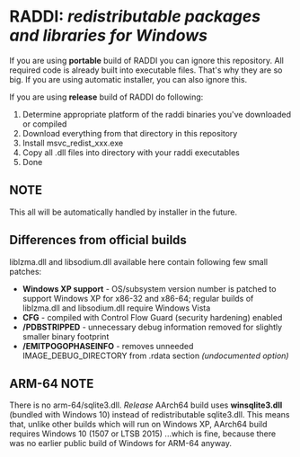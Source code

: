 # RADDI: *redistributable packages and libraries for Windows*

If you are using **portable** build of RADDI you can ignore this repository. All required code is already built into executable files. That's why they are so big. If you are using automatic installer, you can also ignore this.

If you are using **release** build of RADDI do following:

1. Determine appropriate platform of the raddi binaries you've downloaded or compiled
2. Download everything from that directory in this repository
3. Install msvc_redist_xxx.exe
4. Copy all .dll files into directory with your raddi executables
5. Done

## NOTE

This all will be automatically handled by installer in the future.

## Differences from official builds

liblzma.dll and libsodium.dll available here contain following few small patches:

* **Windows XP support** - OS/subsystem version number is patched to support Windows XP for x86-32 and x86-64; regular builds of liblzma.dll and libsodium.dll require Windows Vista
* **CFG** - compiled with Control Flow Guard (security hardening) enabled
* **/PDBSTRIPPED** - unnecessary debug information removed for slightly smaller binary footprint 
* **/EMITPOGOPHASEINFO** - removes unneeded IMAGE_DEBUG_DIRECTORY from .rdata section *(undocumented option)*

## ARM-64 NOTE

There is no arm-64/sqlite3.dll. *Release* AArch64 build uses **winsqlite3.dll** (bundled with Windows 10) instead of redistributable sqlite3.dll. This means that, unlike other builds which will run on Windows XP, AArch64 build requires Windows 10 (1507 or LTSB 2015) ...which is fine, because there was no earlier public build of Windows for ARM-64 anyway.

